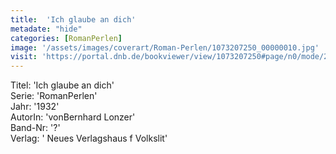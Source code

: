 ```yaml
---
title:  'Ich glaube an dich'
metadate: "hide"
categories: [RomanPerlen]
image: '/assets/images/coverart/Roman-Perlen/1073207250_00000010.jpg'
visit: 'https://portal.dnb.de/bookviewer/view/1073207250#page/n0/mode/2up'
---
```

Titel: 'Ich glaube an dich' <br>
Serie: 'RomanPerlen' <br>
Jahr: '1932' <br>
AutorIn: 'vonBernhard Lonzer' <br>
Band-Nr: '?' <br>
Verlag: ' Neues Verlagshaus f Volkslit'